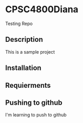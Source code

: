 # CPSC4800Diana
Testing Repo

## Description
This is a sample project
## Installation
## Requierments

## Pushing to github
I'm learning to push to github